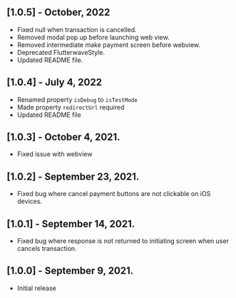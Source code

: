 ## [1.0.5] - October, 2022
* Fixed null when transaction is cancelled.
* Removed modal pop up before launching web view.
* Removed intermediate make payment screen before webview.
* Deprecated FlutterwaveStyle.
* Updated README file.

## [1.0.4] - July 4, 2022
* Renamed property `isDebug` to `isTestMode`
* Made property `redirectUrl` required
* Updated README file

## [1.0.3] - October 4, 2021.
* Fixed issue with webview

## [1.0.2] - September 23, 2021.
* Fixed bug where cancel payment buttons are not clickable on iOS devices.

## [1.0.1] - September 14, 2021.
* Fixed bug where response is not returned to initiating screen when user cancels transaction.

## [1.0.0] - September 9, 2021.
* Initial release